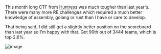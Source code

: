 This month long CTF from [Huntress](https://www.huntress.com/) was much tougher than last year's. There were many more RE challenges which required a much better knowledge of assembly, golang or rust than I have or care to develop.

That being said, I did still get a slightly better position on the scoreboard than last year so I'm happy with that. Got 90th out of 3444 teams, which is top 2.6%.

![image](https://github.com/user-attachments/assets/7d8ecfca-56fb-47e9-9fdf-622a576b6a4e)
